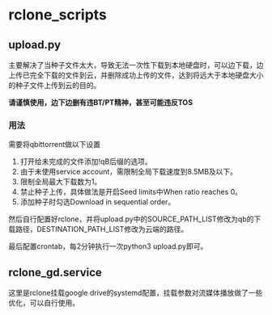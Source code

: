 # rclone_scripts
## upload.py
主要解决了当种子文件太大，导致无法一次性下载到本地硬盘时，可以边下载，边上传已完全下载的文件到云，并删除成功上传的文件，达到将远大于本地硬盘大小的种子文件上传到云的目的。

**请谨慎使用，边下边删有违BT/PT精神，甚至可能违反TOS**
### 用法
需要将qbittorrent做以下设置
1. 打开给未完成的文件添加!qB后缀的选项。
2. 由于未使用service account，需限制全局下载速度到8.5MB及以下。
3. 限制全局最大下载数为1。
4. 禁止种子上传，具体做法是开启Seed limits中When ratio reaches 0。
5. 添加种子时勾选Download in sequential order。

然后自行配置好rclone，并将upload.py中的SOURCE_PATH_LIST修改为qb的下载路径，DESTINATION_PATH_LIST修改为云端的路径。

最后配置crontab，每2分钟执行一次python3 upload.py即可。
## rclone_gd.service
这里是rclone挂载google drive的systemd配置，挂载参数对流媒体播放做了一些优化，可以自行使用。
